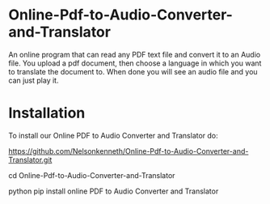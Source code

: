 # Online-Pdf-to-Audio-Converter-and-Translator
An online program that can read any PDF text file and convert it to an Audio file. You upload a pdf document, then choose a language in which you want to translate the document to. When done you will see an audio file and you can just play it. 
# Installation 
To install our Online PDF to Audio Converter and Translator do:

https://github.com/Nelsonkenneth/Online-Pdf-to-Audio-Converter-and-Translator.git

cd Online-Pdf-to-Audio-Converter-and-Translator

python pip install online PDF to Audio Converter and Translator
